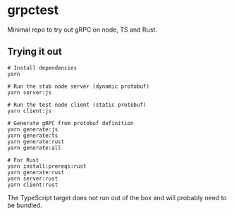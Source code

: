 # grpctest

Minimal repo to try out gRPC on node, TS and Rust.

## Trying it out

```
# Install dependencies
yarn

# Run the stub node server (dynamic protobuf)
yarn server:js

# Run the test node client (static protobuf)
yarn client:js

# Generate gRPC from protobuf definition
yarn generate:js
yarn generate:ts
yarn generate:rust
yarn generate:all

# For Rust
yarn install:prereqs:rust
yarn generate:rust
yarn server:rust
yarn client:rust
```

The TypeScript target does not run out of the box and will probably need to be bundled.
